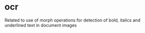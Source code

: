 # ocr
Related to use of morph operations for detection of bold, italics and underlined text in document images
